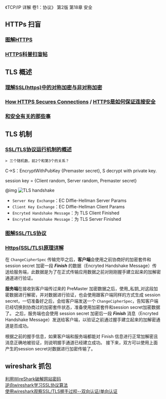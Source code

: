 《TCP/IP 详解 卷1：协议》 第2版 第18章 安全

## HTTPs 扫盲
### [图解HTTPS](http://limboy.me/tech/2011/02/19/https-workflow.html)  

### [HTTPS科普扫盲帖](http://www.cnblogs.com/chyingp/p/https-introduction.html)  

## TLS 概述
### [理解SSL(https)中的对称加密与非对称加密](http://netsecurity.51cto.com/art/201407/444787.htm)  

### [How HTTPS Secures Connections](https://blog.hartleybrody.com/https-certificates/) / [HTTPS是如何保证连接安全](http://blog.jobbole.com/45530/)  

### [和安全有关的那些事](http://blog.csdn.net/bluishglc/article/details/7585965)  

## TLS 机制
### [SSL/TLS协议运行机制的概述](http://www.ruanyifeng.com/blog/2014/02/ssl_tls.html)  

	> 三个随机数，前2个和第3个的关系？

C->S：EncryptWithPubKey {Premaster secret},
S decrypt with private key.

session key = {Client random, Server random, Premaster secret}

@img ![TLS handshake](http://image.beekka.com/blog/201402/bg2014020502.png)

- `Server Key Exchange`：EC Diffie-Hellman Server Params  
- `Client Key Exchange`：EC Diffie-Hellman Client Params  
- `Encryted Handshake Message`：为 TLS Client Finished    
- `Encryted Handshake Message`：为 TLS Server Finished  

### [图解SSL/TLS协议](http://www.ruanyifeng.com/blog/2014/09/illustration-ssl.html)  

### [Https(SSL/TLS)原理详解](http://www.codesec.net/view/179203.html)  
在 `ChangeCipherSpec` 传输完毕之后，**客户端**会使用之前协商好的加密套件和 session secret 加密一段 **_Finish_** 的数据（Encryted Handshake Message）传送给服务端，此数据是为了在正式传输应用数据之前对刚刚握手建立起来的加解密通道进行验证。

**服务端**在接收到客户端传过来的 PreMaster 加密数据之后，使用_私钥_对这段加密数据进行解密，并对数据进行验证，也会使用跟客户端同样的方式生成 session secret，一切准备好之后，会给客户端发送一个 `ChangeCipherSpec`，告知客户端已经切换到协商过的加密套件状态，准备使用加密套件和session secret加密数据了。
之后，服务端也会使用 session secret 加密后一段 **_Finish_** 消息（Encryted Handshake Message）发送给客户端，以验证之前通过握手建立起来的加解密通道是否成功。

根据之前的握手信息，如果客户端和服务端都能对 Finish 信息进行正常加解密且消息正确地被验证，则说明握手通道已经建立成功。
接下来，双方可以使用上面产生的session secret对数据进行加密传输了。

## wireshark 抓包
[利用WireShark破解网站密码](http://www.freebuf.com/articles/network/59664.html)  
[逆向wireshark学习SSL协议算法](http://sanwen8.cn/p/27ebPa7.html)  
[使用wireshark观察SSL/TLS握手过程--双向认证/单向认证](http://blog.csdn.net/fw0124/article/details/40983787)  
